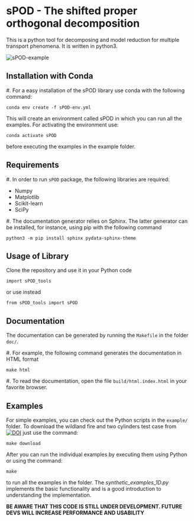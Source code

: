 sPOD - The shifted  proper orthogonal decomposition
===================================================
This is a python tool for decomposing and model reduction for multiple transport
phenomena.
It is written in python3.

![sPOD-example](https://github.com/MOR-transport/sPOD/blob/sPOD-main/sPOD_vortex-shedding.gif)

Installation with Conda
------------------------
#. For a easy installation of the sPOD library use conda with the following command:

    conda env create -f sPOD-env.yml

This will create an environment called sPOD in which you can run all the examples.
For activating the environment use:

    conda activate sPOD

before executing the examples in the example folder.

Requirements
-------------

#. In order to run `sPOD` package, the following libraries are required:
 * Numpy
 * Matplotlib
 * Scikit-learn
 * SciPy

#. The documentation generator relies on Sphinx.
   The latter generator can be installed, for instance, using pip with the
   following command

    python3 -m pip install sphinx pydata-sphinx-theme

 
Usage of Library
-----------------
Clone the repository and use it in your Python code

    import sPOD_tools

or use instead

    from sPOD_tools import sPOD

Documentation
-------------
The documentation can be generated by running the `Makefile` in the folder
`doc/`.

#. For example, the following command generates the documentation in HTML format

    make html

#. To read the documentation, open the file `build/html.index.html` in your
   favorite browser.
    
Examples
--------
For simple examples, you can check out the Python scripts in the `example/`
folder. To download the wildland fire and two cylinders test case from [![DOI](https://zenodo.org/badge/DOI/10.5281/zenodo.13355796.svg)](https://doi.org/10.5281/zenodo.13355796) just use the command:

    make download

After you can run the individual examples by executing them using Python or using the command:

    make

to run all the examples in the folder. The *synthetic_examples_1D.py* implements the basic functionality and is a good introduction to understanding the implementation.

**BE AWARE THAT THIS CODE IS STILL UNDER DEVELOPMENT. FUTURE DEVS WILL INCREASE PERFORMANCE AND USABILITY**
